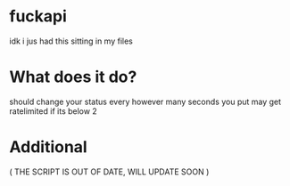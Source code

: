 # fuckapi

idk i jus had this sitting in my files

# What does it do?

should change your status every however many seconds you put 
may get ratelimited if its below 2

# Additional

( THE SCRIPT IS OUT OF DATE, WILL UPDATE SOON )

